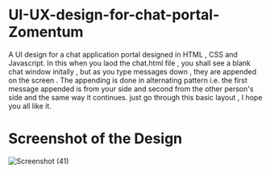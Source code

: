 # UI-UX-design-for-chat-portal-Zomentum
A UI design for a chat application portal designed in HTML , CSS and Javascript.
In this when you laod the chat.html file , you shall see a blank chat window initally , but as you type messages down , they are appended on the screen .
The appending is done in alternating pattern i.e. the first message appended is from your side and second from the other person's side and the same way it continues.
just go through this basic layout , I hope you all like it.

# Screenshot of the Design

![Screenshot (41)](https://user-images.githubusercontent.com/52621760/91671485-bd08de80-eb44-11ea-812a-b33245fad905.png)

